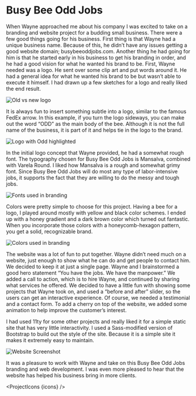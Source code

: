 <script lang="ts">
  import SEO from "$components/SEO.svelte"
  import ProjectIcons from "$components/ProjectIcons.svelte"
  let icons = [
    "Adobe-Illustrator",
    "Eleventy",
    "Nunjucks",
    "Bootstrap-4",
    "jQuery",
    "Sass",
    "Firebase",
    "GitHub"
  ]
</script>

<SEO title="Busy Bee Odd Jobs" hideHeader  />

# Busy Bee Odd Jobs

When Wayne approached me about his company I was excited to take on a branding and website project for a budding small business. There were a few good things going for his business. First thing is that Wayne had a unique business name. Because of this, he didn’t have any issues getting a good website domain; busybeeoddjobs.com. Another thing he had going for him is that he started early in his business to get his branding in order, and he had a good vision for what he wanted his brand to be. First, Wayne needed was a logo. He sent over some clip art and put words around it. He had a general idea for what he wanted his brand to be but wasn’t able to execute it himself. I had drawn up a few sketches for a logo and really liked the end result.

<img src="/images/optimized/projects/busy-bee-odd-jobs/lg_BBOJ-old-new.png" alt="Old vs new logo" style="mix-blend-mode: multiply;" />

It is always fun to insert something subtle into a logo, similar to the famous FedEx arrow. In this example, if you turn the logo sideways, you can make out the word “ODD” as the main body of the bee. Although it is not the full name of the business, it is part of it and helps tie in the logo to the brand.

<img src="/images/optimized/projects/busy-bee-odd-jobs/lg_BBOJ-odd.png" alt="Logo with Odd highlighted" />

In the initial logo concept that Wayne provided, he had a somewhat rough font. The typography chosen for Busy Bee Odd Jobs is Mansalva, combined with Varela Round. I liked how Mansalva is a rough and somewhat grimy font. Since Busy Bee Odd Jobs will do most any type of labor-intensive jobs, it supports the fact that they are willing to do the messy and tough jobs.

<img src="/images/optimized/projects/busy-bee-odd-jobs/lg_BBOJ-fonts.png" alt="Fonts used in branding" />

Colors were pretty simple to choose for this project. Having a bee for a logo, I played around mostly with yellow and black color schemes. I ended up with a honey gradient and a dark brown color which turned out fantastic. When you incorporate those colors with a honeycomb-hexagon pattern, you get a solid, recognizable brand.

<img src="/images/optimized/projects/busy-bee-odd-jobs/lg_BBOJ-colors.png" alt="Colors used in branding" />

The website was a lot of fun to put together. Wayne didn’t need much on a website, just enough to show what he can do and get people to contact him. We decided to keep it at just a single page. Wayne and I brainstormed a good hero statement “You have the jobs. We have the manpower.” We added a call to action, which is to hire Wayne, and continued by sharing what services he offered. We decided to have a little fun with showing some projects that Wayne took on, and used a “before and after” slider, so the users can get an interactive experience. Of course, we needed a testimonial and a contact form. To add a cherry on top of the website, we added some animation to help improve the customer’s interest.

I had used 11ty for some other projects and really liked it for a simple static site that has very little interactivity. I used a Sass-modified version of Bootstrap to build out the style of the site. Because it is a simple site it makes it extremely easy to maintain.

<img src="/images/optimized/projects/busy-bee-odd-jobs/lg_BBOJ-screenshot.png" alt="Website Screenshot" />

It was a pleasure to work with Wayne and take on this Busy Bee Odd Jobs branding and web development. I was even more pleased to hear that the website has helped his business bring in more clients.

<ProjectIcons {icons} />